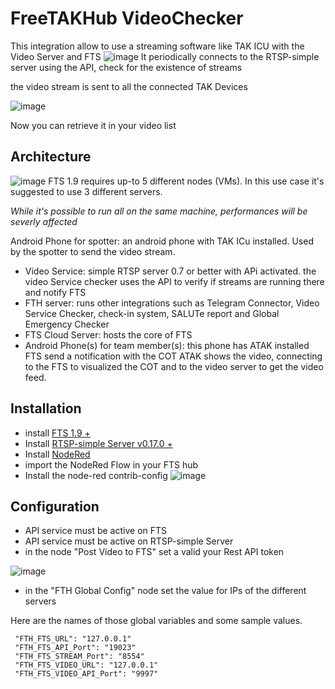 # FreeTAKHub VideoChecker

This integration allow to use a streaming software like TAK ICU with the Video Server and FTS
![image](https://user-images.githubusercontent.com/60719165/139940405-8e841a98-58e3-431a-8bb6-fce8462b3ef7.png)
It periodically connects to the RTSP-simple server using the API, check for the existence of streams 

the video stream is sent to all the connected TAK Devices

![image](https://user-images.githubusercontent.com/60719165/139935868-59624431-1f17-4503-8c6a-d682f75d97c1.png)

Now you can retrieve it in your video list

## Architecture
![image](https://user-images.githubusercontent.com/60719165/140407685-ce123520-6199-4cc6-ab3f-d07103dc868e.png)
FTS 1.9 requires up-to 5 different nodes (VMs). In this use case it's suggested to use 3 different servers.

_While it's possible to run all on the same machine, performances will be severly affected_

Android Phone for spotter: an android phone with TAK ICu installed. Used by the spotter to send the video stream.

* Video Service: simple RTSP server 0.7 or better with APi activated. 
the video Service checker uses the API to verify if streams are running there and notify FTS
* FTH server: runs other integrations such as Telegram Connector, Video Service Checker, check-in system, SALUTe report  and Global Emergency Checker
* FTS Cloud Server: hosts the core of FTS
* Android Phone(s) for team member(s): this phone has ATAK installed
FTS send a notification with the COT
ATAK shows the video, connecting to the FTS to visualized the COT and to the video server to get the video feed.

## Installation
* install [FTS 1.9 +](https://github.com/FreeTAKTeam/FreeTAKServer-User-Docs/blob/main/docs/docs/Installation/Linux/Install.md)
* Install [RTSP-simple Server v0.17.0 +](https://github.com/FreeTAKTeam/FreeTAKServer-User-Docs/blob/main/docs/docs/FreeTAKHub/Video/Installation.md)
* Install [NodeRed](https://github.com/FreeTAKTeam/FreeTAKServer-User-Docs/blob/main/docs/docs/FreeTAKHub/NodeRedinstallation.md)
* import the NodeRed Flow in your FTS hub
* Install the node-red contrib-config 
![image](https://user-images.githubusercontent.com/60719165/143119468-5f86814c-f8a4-4376-92c8-0f4d71873f8f.png)


## Configuration
* API service must be active on FTS 
* API service must be active on RTSP-simple Server
* in the node "Post  Video to FTS" set a valid your Rest API token

![image](https://user-images.githubusercontent.com/60719165/139943631-4c6dd8ef-80fa-439c-be9c-84280ad8103c.png)

* in the "FTH Global Config" node set the value for IPs of the different servers

Here are the names of those global variables and some sample values.

```
 "FTH_FTS_URL": "127.0.0.1"
 "FTH_FTS_API_Port": "19023"
 "FTH_FTS_STREAM_Port": "8554"
 "FTH_FTS_VIDEO_URL": "127.0.0.1"
 "FTH_FTS_VIDEO_API_Port": "9997"
```


